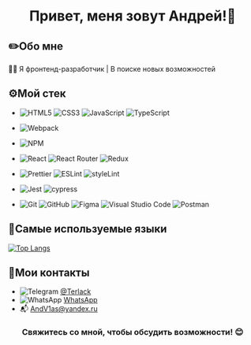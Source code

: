<h1 align="center">Привет, меня зовут Андрей!👋</h1>

## ✏️Обо мне

👨‍💻 Я фронтенд-разработчик | В поиске новых возможностей

## ⚙️Мой стек

- ![HTML5](https://img.shields.io/badge/html5-%23E34F26.svg?style=for-the-badge&logo=html5&logoColor=white) ![CSS3](https://img.shields.io/badge/css3-%231572B6.svg?style=for-the-badge&logo=css3&logoColor=white) ![JavaScript](https://img.shields.io/badge/javascript-%23323330.svg?style=for-the-badge&logo=javascript&logoColor=%23F7DF1E) ![TypeScript](https://img.shields.io/badge/typescript-%23007ACC.svg?style=for-the-badge&logo=typescript&logoColor=white)

- ![Webpack](https://img.shields.io/badge/webpack-%238DD6F9.svg?style=for-the-badge&logo=webpack&logoColor=black)

- ![NPM](https://img.shields.io/badge/NPM-%23CB3837.svg?style=for-the-badge&logo=npm&logoColor=white)

- ![React](https://img.shields.io/badge/react-%2320232a.svg?style=for-the-badge&logo=react&logoColor=%2361DAFB) ![React Router](https://img.shields.io/badge/React_Router-CA4245?style=for-the-badge&logo=react-router&logoColor=white) ![Redux](https://img.shields.io/badge/redux-%23593d88.svg?style=for-the-badge&logo=redux&logoColor=white)

- ![Prettier](https://img.shields.io/badge/prettier-%23F7B93E.svg?style=for-the-badge&logo=prettier&logoColor=black) ![ESLint](https://img.shields.io/badge/ESLint-4B3263?style=for-the-badge&logo=eslint&logoColor=white) ![styleLint](https://camo.githubusercontent.com/65da55df9b7648ec4788e205d6c11086e59274916d9859b69ffa74120aef8b1a/68747470733a2f2f696d672e736869656c64732e696f2f62616467652f5374796c656c696e742d3635373337653f7374796c653d666c6174266c6f676f3d7374796c656c696e74266c6f676f436f6c6f723d7768697465)

- ![Jest](https://img.shields.io/badge/-jest-%23C21325?style=for-the-badge&logo=jest&logoColor=white) ![cypress](https://img.shields.io/badge/-cypress-%23E5E5E5?style=for-the-badge&logo=cypress&logoColor=058a5e)

- ![Git](https://img.shields.io/badge/git-%23F05033.svg?style=for-the-badge&logo=git&logoColor=white) ![GitHub](https://img.shields.io/badge/github-%23121011.svg?style=for-the-badge&logo=github&logoColor=white) ![Figma](https://img.shields.io/badge/figma-%23F24E1E.svg?style=for-the-badge&logo=figma&logoColor=white) ![Visual Studio Code](https://img.shields.io/badge/Visual%20Studio%20Code-0078d7.svg?style=for-the-badge&logo=visual-studio-code&logoColor=white) ![Postman](https://img.shields.io/badge/Postman-FF6C37?style=for-the-badge&logo=postman&logoColor=white)

## 🧰Самые используемые языки

[![Top Langs](https://github-readme-stats.vercel.app/api/top-langs/?username=andvlas&layout=compact)](https://github.com/anuraghazra/github-readme-stats)

## 📱Мои контакты

- ![Telegram](https://img.shields.io/badge/Telegram-2CA5E0?style=for-the-badge&logo=telegram&logoColor=white) [@Terlack](https://t.me/Terlack)
- ![WhatsApp](https://img.shields.io/badge/WhatsApp-25D366?style=for-the-badge&logo=whatsapp&logoColor=white) [WhatsApp](https://wa.me/79261001306)
- 📬 [AndV1as@yandex.ru](AndV1as@yandex.ru)

<h3 align="center">Свяжитесь со мной, чтобы обсудить возможности! 😊</h3>
